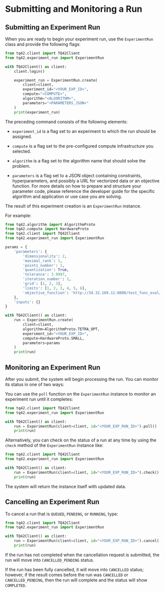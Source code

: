 # Submitting and Monitoring a Run

## Submitting an Experiment Run

When you are ready to begin your experiment run, use the `ExperimentRun` class and provide the following flags:

```python
from tq42.client import TQ42Client
from tq42.experiment_run import ExperimentRun

with TQ42Client() as client:
    client.login()

    experiment_run = ExperimentRun.create(
        client=client,
        experiment_id="<YOUR_EXP_ID>",
        compute="<COMPUTE>",
        algorithm="<ALGORITHM>",
        parameters="<PARAMETERS_JSON>"
    )
    print(experiment_run)
```

The preceding command consists of the following elements:

- `experiment_id` is a flag set to an experiment to which the run should be assigned.

- `compute` is a flag set to the pre-configured compute infrastructure you selected.

- `algorithm` is a flag set to the algorithm name that should solve the problem.

- `parameters` is a flag set to a JSON object containing constraints, hyperparameters, and possibly a URL for vectorized data or an objective function. For more details on how to prepare and structure your parameter code, please reference the developer guide for the specific algorithm and application or use case you are solving.

The result of this experiment creation is an `ExperimentRun` instance.

For example:

```python
from tq42.algorithm import AlgorithmProto
from tq42.compute import HardwareProto
from tq42.client import TQ42Client
from tq42.experiment_run import ExperimentRun

params = {
    'parameters': {
        'dimensionality': 2,
        'maximal_rank': 1,
        'points_number': 1,
        'quantization': True,
        'tolerance': 3.9997,
        'iteration_number': 1,
        'grid': [1, 2, 3],
        'limits': [1, 2, 3, 4, 5, 6],
        'objective_function': 'http://34.32.169.11:8000/test_func_eval/Ackley/'
    },
    'inputs': {}
}

with TQ42Client() as client:
    run = ExperimentRun.create(
        client=client,
        algorithm=AlgorithmProto.TETRA_OPT,
        experiment_id="<YOUR_EXP_ID>",
        compute=HardwareProto.SMALL,
        parameters=params
    )
    print(run)
```

## Monitoring an Experiment Run

After you submit, the system will begin processing the run. You can monitor its status in one of two ways:

You can use the `poll` function on the `ExperimentRun` instance to monitor an experiment run until it completes:

```python
from tq42.client import TQ42Client
from tq42.experiment_run import ExperimentRun

with TQ42Client() as client:
    run = ExperimentRun(client=client, id="<YOUR_EXP_RUN_ID>").poll()
    print(run)
```

Alternatively, you can check on the status of a run at any time by using the `check`
method of the `ExperimentRun` instance like:
```python
from tq42.client import TQ42Client
from tq42.experiment_run import ExperimentRun

with TQ42Client() as client:
    run = ExperimentRun(client=client, id="<YOUR_EXP_RUN_ID>").check()
    print(run)
```

The system will return the instance itself with updated data.


## Cancelling an Experiment Run

To cancel a run that is `QUEUED`, `PENDING`, or `RUNNING`, type:

```python
from tq42.client import TQ42Client
from tq42.experiment_run import ExperimentRun

with TQ42Client() as client:
    run = ExperimentRun(client=client, id="<YOUR_EXP_RUN_ID>").cancel()
    print(run)
```

If the run has not completed when the cancellation request is submitted, the run will move into `CANCELLED_PENDING` status.

If the run has been fully cancelled, it will move into `CANCELLED` status;
however, if the result comes before the run was `CANCELLED` or `CANCELLED_PENDING`,
then the run will complete and the status will show `COMPLETED`.
